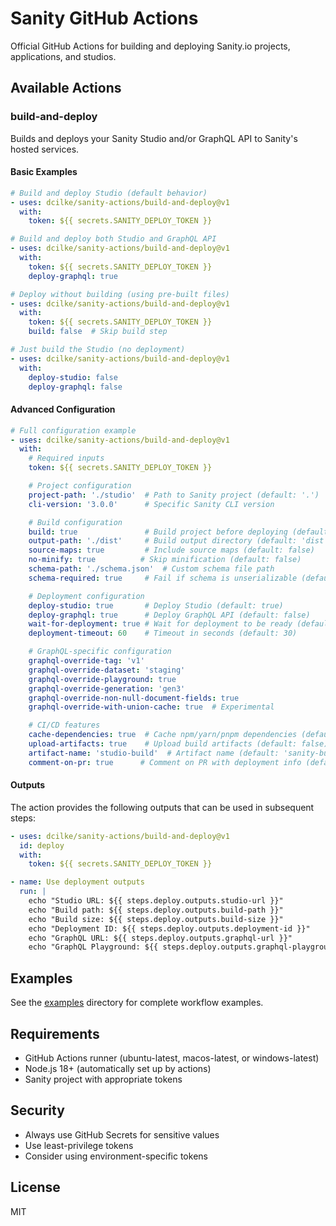 # Sanity GitHub Actions

Official GitHub Actions for building and deploying Sanity.io projects, applications, and studios.

## Available Actions

### build-and-deploy
Builds and deploys your Sanity Studio and/or GraphQL API to Sanity's hosted services.

#### Basic Examples

```yaml
# Build and deploy Studio (default behavior)
- uses: dcilke/sanity-actions/build-and-deploy@v1
  with:
    token: ${{ secrets.SANITY_DEPLOY_TOKEN }}

# Build and deploy both Studio and GraphQL API
- uses: dcilke/sanity-actions/build-and-deploy@v1
  with:
    token: ${{ secrets.SANITY_DEPLOY_TOKEN }}
    deploy-graphql: true

# Deploy without building (using pre-built files)
- uses: dcilke/sanity-actions/build-and-deploy@v1
  with:
    token: ${{ secrets.SANITY_DEPLOY_TOKEN }}
    build: false  # Skip build step

# Just build the Studio (no deployment)
- uses: dcilke/sanity-actions/build-and-deploy@v1
  with:
    deploy-studio: false
    deploy-graphql: false
```

#### Advanced Configuration

```yaml
# Full configuration example
- uses: dcilke/sanity-actions/build-and-deploy@v1
  with:
    # Required inputs
    token: ${{ secrets.SANITY_DEPLOY_TOKEN }}

    # Project configuration
    project-path: './studio'  # Path to Sanity project (default: '.')
    cli-version: '3.0.0'      # Specific Sanity CLI version

    # Build configuration
    build: true               # Build project before deploying (default: true)
    output-path: './dist'     # Build output directory (default: 'dist')
    source-maps: true         # Include source maps (default: false)
    no-minify: true          # Skip minification (default: false)
    schema-path: './schema.json'  # Custom schema file path
    schema-required: true     # Fail if schema is unserializable (default: true)

    # Deployment configuration
    deploy-studio: true       # Deploy Studio (default: true)
    deploy-graphql: true      # Deploy GraphQL API (default: false)
    wait-for-deployment: true # Wait for deployment to be ready (default: true)
    deployment-timeout: 60    # Timeout in seconds (default: 30)

    # GraphQL-specific configuration
    graphql-override-tag: 'v1'
    graphql-override-dataset: 'staging'
    graphql-override-playground: true
    graphql-override-generation: 'gen3'
    graphql-override-non-null-document-fields: true
    graphql-override-with-union-cache: true  # Experimental

    # CI/CD features
    cache-dependencies: true  # Cache npm/yarn/pnpm dependencies (default: true)
    upload-artifacts: true    # Upload build artifacts (default: false)
    artifact-name: 'studio-build'  # Artifact name (default: 'sanity-build')
    comment-on-pr: true      # Comment on PR with deployment info (default: true)
```

#### Outputs

The action provides the following outputs that can be used in subsequent steps:

```yaml
- uses: dcilke/sanity-actions/build-and-deploy@v1
  id: deploy
  with:
    token: ${{ secrets.SANITY_DEPLOY_TOKEN }}

- name: Use deployment outputs
  run: |
    echo "Studio URL: ${{ steps.deploy.outputs.studio-url }}"
    echo "Build path: ${{ steps.deploy.outputs.build-path }}"
    echo "Build size: ${{ steps.deploy.outputs.build-size }}"
    echo "Deployment ID: ${{ steps.deploy.outputs.deployment-id }}"
    echo "GraphQL URL: ${{ steps.deploy.outputs.graphql-url }}"
    echo "GraphQL Playground: ${{ steps.deploy.outputs.graphql-playground-url }}"
```


## Examples

See the [examples](./examples) directory for complete workflow examples.

## Requirements

- GitHub Actions runner (ubuntu-latest, macos-latest, or windows-latest)
- Node.js 18+ (automatically set up by actions)
- Sanity project with appropriate tokens

## Security

- Always use GitHub Secrets for sensitive values
- Use least-privilege tokens
- Consider using environment-specific tokens

## License

MIT
